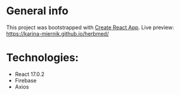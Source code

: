 # General info

This project was bootstrapped with [Create React App](https://github.com/facebook/create-react-app).
Live preview: https://karina-miernik.github.io/herbmed/

# Technologies:
  * React 17.0.2
  * Firebase
  * Axios

